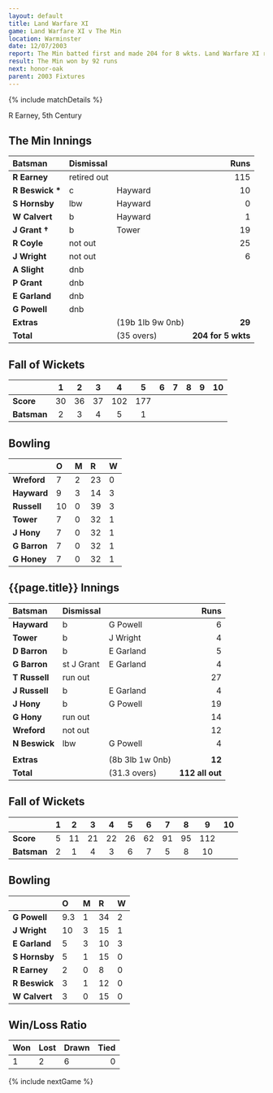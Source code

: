 ```yaml
---
layout: default
title: Land Warfare XI
game: Land Warfare XI v The Min
location: Warminster
date: 12/07/2003
report: The Min batted first and made 204 for 8 wkts. Land Warfare XI replied with 112 all out
result: The Min won by 92 runs
next: honor-oak
parent: 2003 Fixtures
---
```


{% include matchDetails %}

R Earney, 5th Century

## The Min Innings

| Batsman | Dismissal |  | Runs |
|:---|:---|---|---:|
| **R Earney** | retired out |  | 115 |
| **R Beswick &#42;** | c | Hayward | 10 |
| **S Hornsby** | lbw | Hayward | 0 |
| **W Calvert** | b | Hayward | 1 |
| **J Grant &#8224;** | b | Tower | 19 |
| **R Coyle** | not out |  | 25 |
| **J Wright** | not out |  | 6 |
| **A Slight** | dnb |  |  |
| **P Grant** | dnb |  |  |
| **E Garland** | dnb |  |  |
| **G Powell** | dnb |  |  |
| **Extras** | | (19b 1lb 9w 0nb) | **29** |
| **Total** | | (35 overs) | **204 for 5 wkts** |

## Fall of Wickets

| | 1 | 2 | 3 | 4 | 5 | 6 | 7 | 8 | 9 | 10 |
|---|:---:|:---:|:---:|:---:|:---:|:---:|:---:|:---:|:---:|:---:|
| **Score** | 30 | 36 | 37 | 102 | 177 |  |  |  |  |  |
| **Batsman** | 2 | 3 | 4 | 5 | 1 |  |  |  |  |  |

## Bowling

| | O | M | R | W |
|---|:---|:---|:---|:---|
| **Wreford** | 7 | 2 | 23 | 0 |
| **Hayward** | 9 | 3 | 14 | 3 |
| **Russell** | 10 | 0 | 39 | 3 |
| **Tower** | 7 | 0 | 32 | 1 |
| **J Hony** | 7 | 0 | 32 | 1 |
| **G Barron** | 7 | 0 | 32 | 1 |
| **G Honey** | 7 | 0 | 32 | 1 |

## {{page.title}} Innings

| Batsman | Dismissal |  | Runs |
|:---|:---|---|---:|
| **Hayward** | b | G Powell | 6 |
| **Tower** | b | J Wright | 4 |
| **D Barron** | b | E Garland | 5 |
| **G Barron** | st J Grant | E Garland | 4 |
| **T Russell** | run out |  | 27 |
| **J Russell** | b | E Garland  | 4 |
| **J Hony** | b | G Powell | 19 |
| **G Hony** | run out |  | 14 |
| **Wreford** | not out |  | 12 |
| **N Beswick** | lbw | G Powell | 4 |
|  |  |  |  |
| **Extras** | | (8b 3lb 1w 0nb) | **12** |
| **Total** | | (31.3 overs) | **112 all out** |

## Fall of Wickets

| | 1 | 2 | 3 | 4 | 5 | 6 | 7 | 8 | 9 | 10 |
|---|:---:|:---:|:---:|:---:|:---:|:---:|:---:|:---:|:---:|:---:|
| **Score** | 5 | 11 | 21 | 22 | 26 | 62 | 91 | 95 | 112 |  |
| **Batsman** | 2 | 1 | 4 | 3 | 6 | 7 | 5 | 8 | 10 |  |

## Bowling

| | O | M | R | W |
|---|:---|:---|:---|:---|
| **G Powell** | 9.3 | 1 | 34 | 2 |
| **J Wright** | 10 | 3 | 15 | 1 |
| **E Garland** | 5 | 3 | 10 | 3 |
| **S Hornsby** | 5 | 1 | 15 | 0 |
| **R Earney** | 2 | 0 | 8 | 0 |
| **R Beswick** | 3 | 1 | 12 | 0 |
| **W Calvert** | 3 | 0 | 15 | 0 |

## Win/Loss Ratio

| Won | Lost | Drawn | Tied |
|:---|:---|:---|---:|
| 1 | 2 | 6 | 0 |

{% include nextGame %}